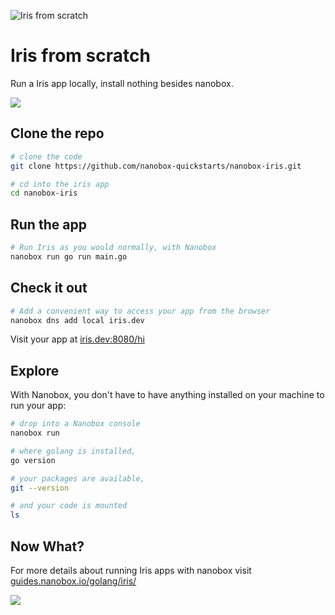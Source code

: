 ![Iris from scratch](https://guides.nanobox.io/assets/quickstart-icons/iris.png)

# Iris from scratch

Run a Iris app locally, install nothing besides nanobox.

<a href="https://nanobox.io/download"><img src="https://guides.nanobox.io/assets/quickstart-icons/download.png" /></a>

## Clone the repo

```bash
# clone the code
git clone https://github.com/nanobox-quickstarts/nanobox-iris.git

# cd into the iris app
cd nanobox-iris
```

## Run the app

```bash
# Run Iris as you would normally, with Nanobox
nanobox run go run main.go
```

## Check it out

```bash
# Add a convenient way to access your app from the browser
nanobox dns add local iris.dev
```

Visit your app at <a href="http://iris.dev:8080/hi" target="\_blank">iris.dev:8080/hi</a>

## Explore
With Nanobox, you don't have to have anything installed on your machine to run your app:

```bash
# drop into a Nanobox console
nanobox run

# where golang is installed,
go version

# your packages are available,
git --version

# and your code is mounted
ls
```

## Now What?
For more details about running Iris apps with nanobox visit [guides.nanobox.io/golang/iris/](https://guides.nanobox.io/golang/iris/)

<a href="https://nanobox.io"><img src="https://guides.nanobox.io/assets/quickstart-icons/footer.png" /></a>
